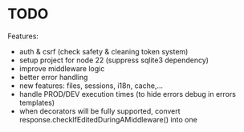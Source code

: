 # TODO

Features:
- auth & csrf (check safety & cleaning token system)
- setup project for node 22 (suppress sqlite3 dependency)
- improve middleware logic
- better error handling
- new features: files, sessions, i18n, cache,...
- handle PROD/DEV execution times (to hide errors debug in errors templates)
- when decorators will be fully supported, convert response.checkIfEditedDuringAMiddleware() into one
